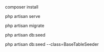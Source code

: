 composer install

php artisan serve

php artisan migrate

php artisan db:seed

php artisan db:seed --class=BaseTableSeeder